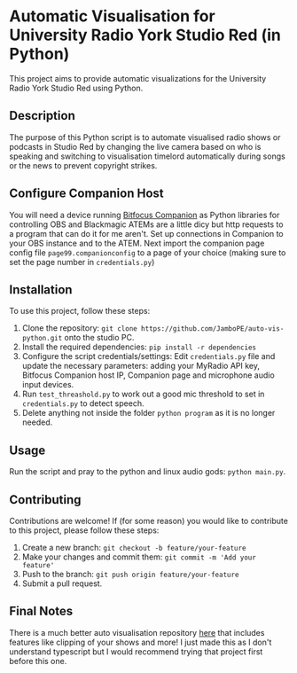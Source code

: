 # Automatic Visualisation for University Radio York Studio Red (in Python)

This project aims to provide automatic visualizations for the University Radio York Studio Red using Python.

## Description

The purpose of this Python script is to automate visualised radio shows or podcasts in Studio Red by changing the live camera based on who is speaking and switching to visualisation timelord automatically during songs or the news to prevent copyright strikes.

## Configure Companion Host

You will need a device running [Bitfocus Companion](https://bitfocus.io/companion) as Python libraries for controlling OBS and Blackmagic ATEMs are a little dicy but http requests to a program that can do it for me aren't. Set up connections in Companion to your OBS instance and to the ATEM. Next import the companion page config file `page99.companionconfig` to a page of your choice (making sure to set the page number in `credentials.py`)

## Installation

To use this project, follow these steps:

1. Clone the repository: `git clone https://github.com/JamboPE/auto-vis-python.git` onto the studio PC.
2. Install the required dependencies: `pip install -r dependencies`
3. Configure the script credentials/settings: Edit `credentials.py` file and update the necessary parameters: adding your MyRadio API key, Bitfocus Companion host IP, Companion page and microphone audio input devices.
5. Run `test_threashold.py` to work out a good mic threshold to set in `credentials.py` to detect speech.
6. Delete anything not inside the folder `python program` as it is no longer needed.

## Usage

Run the script and pray to the python and linux audio gods: `python main.py`.

## Contributing

Contributions are welcome! If (for some reason) you would like to contribute to this project, please follow these steps:

1. Create a new branch: `git checkout -b feature/your-feature`
2. Make your changes and commit them: `git commit -m 'Add your feature'`
3. Push to the branch: `git push origin feature/your-feature`
4. Submit a pull request.

## Final Notes

There is a much better auto visualisation repository [here](https://github.com/UniversityRadioYork/autoviz) that includes features like clipping of your shows and more! I just made this as I don't understand typescript but I would recommend trying that project first before this one.
